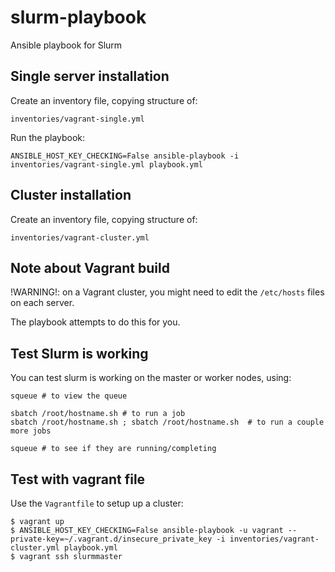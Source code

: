 # slurm-playbook

Ansible playbook for Slurm

## Single server installation

Create an inventory file, copying structure of:

`inventories/vagrant-single.yml`

Run the playbook:

```
ANSIBLE_HOST_KEY_CHECKING=False ansible-playbook -i inventories/vagrant-single.yml playbook.yml
```

## Cluster installation

Create an inventory file, copying structure of:

`inventories/vagrant-cluster.yml`


## Note about Vagrant build

!WARNING!: on a Vagrant cluster, you might need to edit the `/etc/hosts` files on each server.

The playbook attempts to do this for you.


## Test Slurm is working

You can test slurm is working on the master or worker nodes, using:

```
squeue # to view the queue

sbatch /root/hostname.sh # to run a job
sbatch /root/hostname.sh ; sbatch /root/hostname.sh  # to run a couple more jobs

squeue # to see if they are running/completing
```

## Test with vagrant file

Use the `Vagrantfile` to setup up a cluster:

```
$ vagrant up
$ ANSIBLE_HOST_KEY_CHECKING=False ansible-playbook -u vagrant --private-key=~/.vagrant.d/insecure_private_key -i inventories/vagrant-cluster.yml playbook.yml
$ vagrant ssh slurmmaster
```
